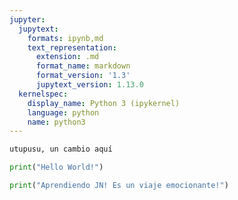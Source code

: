 ```yaml
---
jupyter:
  jupytext:
    formats: ipynb,md
    text_representation:
      extension: .md
      format_name: markdown
      format_version: '1.3'
      jupytext_version: 1.13.0
  kernelspec:
    display_name: Python 3 (ipykernel)
    language: python
    name: python3
---
```


```python
utupusu, un cambio aquí
```

```python
print("Hello World!")
```

```python
print("Aprendiendo JN! Es un viaje emocionante!")
```
